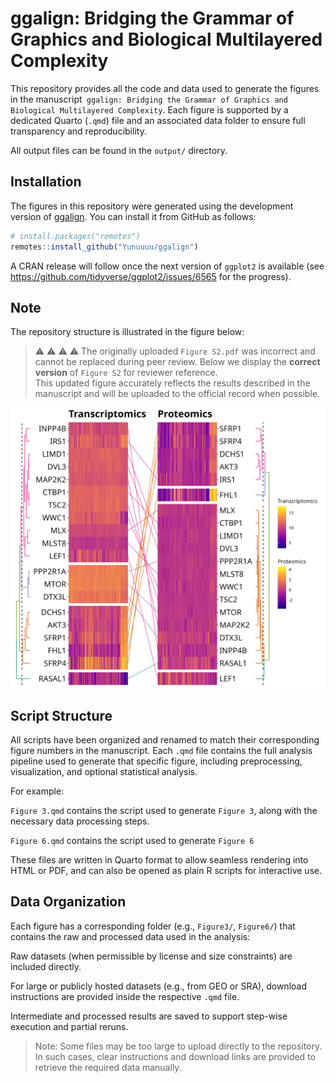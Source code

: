 # ggalign: Bridging the Grammar of Graphics and Biological Multilayered Complexity

This repository provides all the code and data used to generate the figures in
the manuscript` ggalign: Bridging the Grammar of Graphics and Biological
Multilayered Complexity`. Each figure is supported by a dedicated Quarto
(`.qmd`) file and an associated data folder to ensure full transparency and
reproducibility.

All output files can be found in the `output/` directory. 

## Installation

The figures in this repository were generated using the development version of
[ggalign](https://github.com/Yunuuuu/ggalign). You can install it from GitHub as
follows:

``` r
# install.packages("remotes")
remotes::install_github("Yunuuuu/ggalign")
```

A CRAN release will follow once the next version of `ggplot2` is available
(see <https://github.com/tidyverse/ggplot2/issues/6565> for the progress).


## Note
The repository structure is illustrated in the figure below:

> ⚠️ ⚠️ ⚠️ ⚠️ The originally uploaded `Figure S2.pdf` was incorrect and cannot be
> replaced during peer review.
> Below we display the **correct version** of `Figure S2` for reviewer reference.  
> This updated figure accurately reflects the results described in the
> manuscript and will be uploaded to the official record when possible.

![Figure S2](output/FigureS2.png)

## Script Structure
All scripts have been organized and renamed to match their corresponding figure
numbers in the manuscript. Each `.qmd` file contains the full analysis pipeline
used to generate that specific figure, including preprocessing, visualization,
and optional statistical analysis.

For example:

`Figure 3.qmd` contains the script used to generate `Figure 3`, along with the
necessary data processing steps.

`Figure 6.qmd` contains the script used to generate `Figure 6`

These files are written in Quarto format to allow seamless rendering into HTML
or PDF, and can also be opened as plain R scripts for interactive use.


## Data Organization
Each figure has a corresponding folder (e.g., `Figure3/`, `Figure6/`) that contains
the raw and processed data used in the analysis:

Raw datasets (when permissible by license and size constraints) are included
directly.

For large or publicly hosted datasets (e.g., from GEO or SRA), download
instructions are provided inside the respective `.qmd` file.

Intermediate and processed results are saved to support step-wise execution and
partial reruns.

>Note: Some files may be too large to upload directly to the repository. In such cases, clear instructions and download links are provided to retrieve the required data manually.

